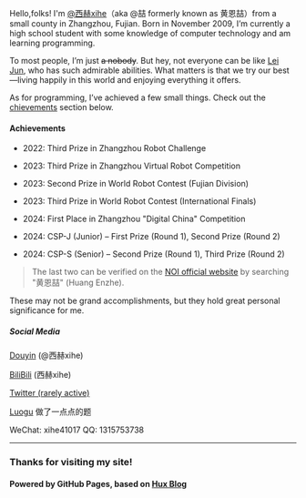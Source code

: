 Hello,folks! I'm [@西赫xihe](xihe41017.top)（aka @喆 formerly known as 黄恩喆）from a small county in Zhangzhou, Fujian.  Born in November 2009, I’m currently a high school student with some knowledge of computer technology and am learning programming.

To most people, I’m just ~~a nobody~~. But hey, not everyone can be like [Lei Jun](https://baike.baidu.com/item/%E9%9B%B7%E5%86%9B), who has such admirable abilities. What matters is that we try our best—living happily in this world and enjoying everything it offers.

As for programming, I’ve achieved a few small things. Check out the [chievements](#成就) section below.



#### Achievements

- 2022: Third Prize in Zhangzhou Robot Challenge

- 2023: Third Prize in Zhangzhou Virtual Robot Competition

- 2023: Second Prize in World Robot Contest (Fujian Division)

- 2023: Third Prize in World Robot Contest (International Finals)

- 2024: First Place in Zhangzhou "Digital China" Competition

- 2024: CSP-J (Junior) – First Prize (Round 1), Second Prize (Round 2)

- 2024: CSP-S (Senior) – Second Prize (Round 1), Third Prize (Round 2)

> The last two can be verified on the [NOI official website](https://noi.cn/hjmd/mdcx) by searching "黄恩喆" (Huang Enzhe). 

These may not be grand accomplishments, but they hold great personal significance for me.



##### Social Media

[Douyin](https://www.douyin.com/user/MS4wLjABAAAAOTf0G5PxEgzQcwHqvm-U1MOXD0Agjs3e6EOAWjx91e0?) (@西赫xihe)

[BiliBili](https://space.bilibili.com/393597677) (西赫xihe)

[Twitter (rarely active)](https://twitter.com/xihe1017) 

[Luogu](https://www.luogu.com.cn/user/1380750) 做了一点点的题

WeChat: xihe41017 QQ: 1315753738

---

### Thanks for visiting my site!

#### Powered by GitHub Pages, based on [Hux Blog](https://huangxuan.me) 

